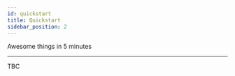 ```yaml
---
id: quickstart
title: Quickstart
sidebar_position: 2
---
```


Awesome things in 5 minutes

---

TBC
